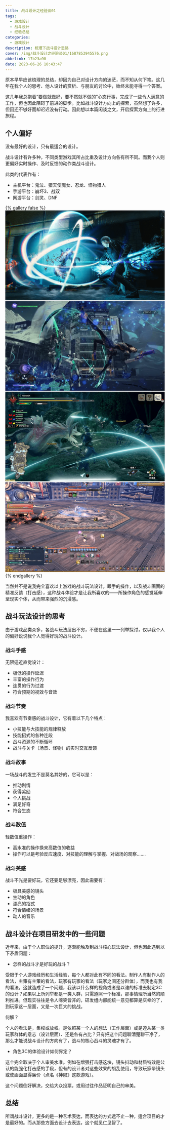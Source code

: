 ```yaml
---
title: 战斗设计之经验谈01
tags:
  - 游戏设计
  - 战斗设计
  - 经验总结
categories:
  - 游戏设计
description: 梳理下战斗设计思路
cover: /img/战斗设计之经验谈01/1687853945576.png
abbrlink: 17b23a90
date: 2023-06-26 10:43:47
---
```


原本早早应该梳理的总结，却因为自己对设计方向的迷茫，而不知从何下笔。这几年在我个人的思考、他人设计的赏析、与朋友的讨论中，始终未能寻得一个答案。

这几年我总抱着“要做就做好，要不然就不做的”心态行事，完成了一些令人满意的工作，但也因此阻碍了前进的脚步。比如战斗设计方向上的探索，虽然想了许多，但因还不够好而却迟迟没有行动。因此想以本篇闲谈之文，开启探索方向上的行进旅程。

## 个人偏好

没有最好的设计，只有最适合的设计。

战斗设计有许多种，不同类型游戏其所占比重及设计方向各有所不同。而我个人则更偏好实时操作、及时反馈的动作类战斗设计。

此类的代表作有：
- 主机平台：鬼泣、猎天使魔女、忍龙、怪物猎人
- 手游平台：崩坏3、战双
- 网游平台：剑灵、DNF

{% gallery false %}
![Alt text](../img/%E6%88%98%E6%96%97%E8%AE%BE%E8%AE%A1%E4%B9%8B%E7%BB%8F%E9%AA%8C%E8%B0%8801/1687853945576.png)
![Alt text](../img/%E6%88%98%E6%96%97%E8%AE%BE%E8%AE%A1%E4%B9%8B%E7%BB%8F%E9%AA%8C%E8%B0%8801/1687854668715.png)
![Alt text](../img/%E6%88%98%E6%96%97%E8%AE%BE%E8%AE%A1%E4%B9%8B%E7%BB%8F%E9%AA%8C%E8%B0%8801/1687855866809.png)
![Alt text](../img/%E6%88%98%E6%96%97%E8%AE%BE%E8%AE%A1%E4%B9%8B%E7%BB%8F%E9%AA%8C%E8%B0%8801/1687856121375.png)
{% endgallery %}

当然并不是说我完全喜欢以上游戏的战斗玩法设计。跟手的操作，以及战斗画面的精准反馈（打击感），这种战斗体验才是让我所喜欢的——所操作角色的感觉延伸至现实个体，从而带来强烈的沉浸感。




## 战斗玩法设计的思考

由于游戏品类众多，各战斗玩法层出不穷，不便在这里一一列举探讨，仅以我个人的偏好说说我个人觉得好玩的战斗设计。

### 战斗手感

无限逼近直觉设计：
- 极低的操作延迟
- 丰富的操作行为
- 连贯的行为过渡
- 符合预期的视效与音效

### 战斗节奏

我喜欢有节奏感的战斗设计，它有着以下几个特点：

- 小技能与大技能的规律释放
- 技能招式的各种连段
- 战斗资源的不断循环
- 战斗与关卡（场景、怪物）的实时交互反馈

### 战斗故事

一场战斗的发生不是莫名其妙的，它可以是：

- 推动剧情
- 获得奖励
- 个人挑战
- 满足好奇
- 符合生态

### 战斗数值

轻数值重操作：

- 高水准的操作换来高数值的收益
- 操作可以是考验反应速度、对技能的理解与掌握、对战场的观察.......

### 战斗美感

战斗不光是要好玩，它还要足够漂亮，因此需要有：

- 极具美感的镜头
- 生动的角色
- 漂亮的招式
- 符合情绪的场景
- 动人的音乐






## 战斗设计在项目研发中的一些问题

近年来，由于个人职位的提升，逐渐能触及到战斗核心玩法设计，但也因此遇到以下矛盾问题：

- 怎样的战斗才是好玩的战斗？

受限于个人游戏经历和生活经验，每个人都对此有不同的看法。制作人有制作人的看法，主策有主策的看法，玩家有玩家的看法（玩家之间还分群体），而我也有我的看法。这就造成了一个问题，我该以什么样的视角或者是以谁的标准去制定3C的设计？如果以上所列举都是一类人群，只需遵照一个标准，那事情理所当然的顺利推进。但现实往往是令人啼笑皆非的，研发组内部能统一意见都算是庆幸的了，到玩家这一层面，又是一次巨大的挑战。

何解？

个人的看法是，集权或放权。是依照某一个人的想法（工作层面）或是遵从某一类玩家群体的意志（设计层面）、还是各有占比？只有把这个问题聊清楚聊干净了，那么才能说战斗设计的方向有了，战斗的核心战斗的灵魂才有了。 

- 角色3C的体验设计如何界定？

这个完全取决于个人审美水准。例如在增强打击感这块，镜头抖动和材质特效是公认的能强化打击感的手段，但有的设计者对这些效果的胡乱使用，导致玩家晕镜头或使画面显得廉价（点名《神陨》这款游戏）。

这个问题倒好解决，交给大众投票，或用过往作品证明自己的审美。


## 总结

所谓战斗设计，更多的是一种艺术表达，而表达的方式远不止一种，适合项目的才是最好的。而从那些方面去设计去表达，这个就见仁见智了。

